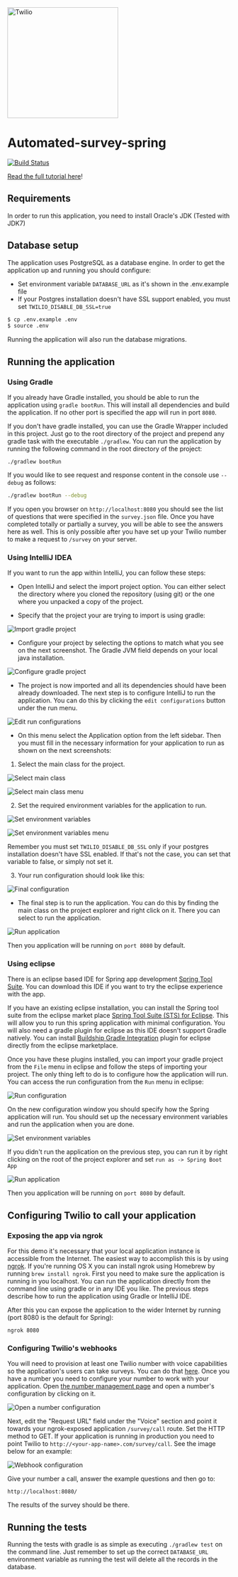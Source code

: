 <a href="https://www.twilio.com">
  <img src="https://static0.twilio.com/marketing/bundles/marketing/img/logos/wordmark-red.svg" alt="Twilio" width="250" />
</a>

# Automated-survey-spring

[![Build Status](https://travis-ci.org/TwilioDevEd/automated-survey-spring.svg?branch=master)](https://travis-ci.org/TwilioDevEd/automated-survey-spring)

[Read the full tutorial here](https://www.twilio.com/docs/tutorials/walkthrough/automated-survey/java/spring)!

## Requirements

In order to run this application, you need to install Oracle's JDK (Tested with JDK7)

## Database setup

The application uses PostgreSQL as a database engine. In order to get the application up and running you should
configure:

* Set environment variable `DATABASE_URL` as it's shown in the .env.example file
* If your Postgres installation doesn't have SSL support enabled, you must set `TWILIO_DISABLE_DB_SSL=true`

```bash
$ cp .env.example .env
$ source .env
```

Running the application will also run the database migrations.

## Running the application

### Using Gradle

If you already have Gradle installed, you should be able to run the application using `gradle bootRun`. This will
install all dependencies and build the application. If no other port is specified the app will run in port `8080`.

If you don't have gradle installed, you can use the Gradle Wrapper included in this project. Just go to the root directory
of the project and prepend any gradle task with the executable `./gradlew`. You can run the application by running
the following command in the root directory of the project:

```
./gradlew bootRun
```

If you would like to see request and response content in the console use `--debug` as follows:

```bash
./gradlew bootRun --debug
```

If you open you browser on `http://localhost:8080` you should see the list of questions that were specified in the
`survey.json` file. Once you have completed totally or partially a survey, you will be able to see the answers here
as well. This is only possible after you have set up your Twilio number to make a request to `/survey` on your server.

### Using IntelliJ IDEA

If you want to run the app within IntelliJ, you can follow these steps:

* Open IntelliJ and select the import project option. You can either select the directory where you
cloned the repository (using git) or the one where you unpacked a copy of the project.

* Specify that the project your are trying to import is using gradle:

![Import gradle project](https://raw.github.com/TwilioDevEd/automated-survey-spring/master/screenshots/intellij_select_gradle.png)

* Configure your project by selecting the options to match what you see on
the next screenshot. The Gradle JVM field depends on your local java installation.

![Configure gradle project](https://raw.github.com/TwilioDevEd/automated-survey-spring/master/screenshots/intellij_configure_project.png)

* The project is now imported and all its dependencies should have been already downloaded. The next step
is to configure IntelliJ to run the application. You can do this by clicking the `edit
configurations` button under the run menu.

![Edit run configurations](https://raw.github.com/TwilioDevEd/automated-survey-spring/master/screenshots/intellij_run_configurations.png)

* On this menu select the Application option from the left sidebar. Then you must fill in
the necessary information for your application to run as shown on the next screenshots:

1. Select the main class for the project.

![Select main class](https://raw.github.com/TwilioDevEd/automated-survey-spring/master/screenshots/intellij_select_main_class.png)

![Select main class menu](https://raw.github.com/TwilioDevEd/automated-survey-spring/master/screenshots/intellij_select_main_class_menu.png)

2. Set the required environment variables for the application to run.

![Set environment variables](https://raw.github.com/TwilioDevEd/automated-survey-spring/master/screenshots/intellij_set_environment_variables.png)

![Set environment variables menu](https://raw.github.com/TwilioDevEd/automated-survey-spring/master/screenshots/intellij_set_environment_variables_menu.png)

Remember you must set `TWILIO_DISABLE_DB_SSL` only if your postgres installation doesn't have SSL
enabled. If that's not the case, you can set that variable to false, or simply not set it.

3. Your run configuration should look like this:

![Final configuration](https://raw.github.com/TwilioDevEd/automated-survey-spring/master/screenshots/intellij_final_config.png)

* The final step is to run the application. You can do this by finding the main class on the
project explorer and right click on it. There you can select to run the application.

![Run application](https://raw.github.com/TwilioDevEd/automated-survey-spring/master/screenshots/intellij_run_application.png)

Then you application will be running on `port 8080` by default.

### Using eclipse

There is an eclipse based IDE for Spring app development [Spring Tool Suite](https://spring.io/tools).
You can download this IDE if you want to try the eclipse experience with the app.

If you have an existing eclipse installation, you can install the Spring tool suite from the
eclipse market place [Spring Tool Suite (STS) for
Eclipse](https://marketplace.eclipse.org/content/spring-tool-suite-sts-eclipse). This will allow you
to run this spring application with minimal configuration. You will also need a gradle plugin for
eclipse as this IDE doesn't support Gradle natively. You can install [Buildship Gradle
Integration](http://marketplace.eclipse.org/content/buildship-gradle-integration) plugin for eclipse
directly from the eclipse marketplace.

Once you have these plugins installed, you can import your gradle project from the `File` menu in
eclipse and follow the steps of importing your project. The only thing left to do is to
configure how the application will run. You can access the run configuration from the `Run` menu in
eclipse:

![Run configuration](https://raw.github.com/TwilioDevEd/automated-survey-spring/master/screenshots/eclipse_run_configurations.png)

On the new configuration window you should specify how the Spring application will
run. You should set up the necessary environment variables and run the application when you
are done.

![Set environment variables](https://raw.github.com/TwilioDevEd/automated-survey-spring/master/screenshots/eclipse_set_environment.png)

If you didn't run the application on the previous step, you can run it by right clicking on the
root of the project explorer and set `run as -> Spring Boot App`

![Run application](https://raw.github.com/TwilioDevEd/automated-survey-spring/master/screenshots/eclipse_run_app.png)

Then you application will be running on `port 8080` by default.

## Configuring Twilio to call your application

### Exposing the app via ngrok

For this demo it's necessary that your local application instance is
accessible from the Internet. The easiest way to accomplish this
is by using [ngrok](https://ngrok.com/). If you're running OS X you
can install ngrok using Homebrew by running `brew install ngrok`.
First you need to make sure the application is running in you localhost.
You can run the application directly from the command line using gradle or in any IDE you like.
The previous steps describe how to run the application using Gradle or IntelliJ IDE.

After this you can expose the application to the wider Internet by
running (port 8080 is the default for Spring):

```
ngrok 8080
```

### Configuring Twilio's webhooks

You will need to provision at least one Twilio number with voice
capabilities so the application's users can take surveys. You can do
that
[here](https://www.twilio.com/user/account/phone-numbers/search). Once
you have a number you need to configure your number to work with your
application. Open
[the number management page](https://www.twilio.com/user/account/phone-numbers/incoming)
and open a number's configuration by clicking on it.

![Open a number configuration](https://raw.github.com/TwilioDevEd/automated-survey-spring/master/screenshots/number-conf.png)

Next, edit the "Request URL" field under the "Voice" section and point
it towards your ngrok-exposed application `/survey/call` route. Set
the HTTP method to GET. If your application is running in production
you need to point Twilio to
`http://<your-app-name>.com/survey/call`. See the image
below for an example:

![Webhook configuration](https://raw.github.com/TwilioDevEd/automated-survey-spring/master/screenshots/webhook-conf.png)

Give your number a call, answer the example questions and then go to:

```
http://localhost:8080/
```

The results of the survey should be there.

## Running the tests

Running the tests with gradle is as simple as executing `./gradlew test` on the command line. Just remember to set up
the correct `DATABASE_URL` environment variable as running the test will delete all the records in the database.
